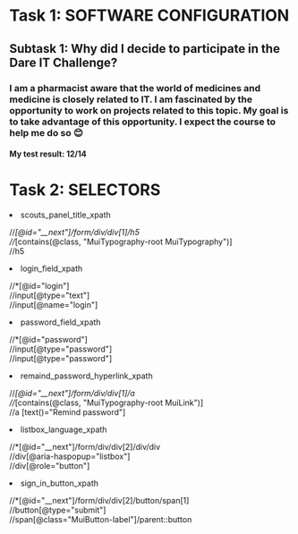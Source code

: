 # Task 1: SOFTWARE CONFIGURATION
## Subtask 1: Why did I decide to participate in the Dare IT Challenge?
### I am a pharmacist aware that the world of medicines and medicine is closely related to IT. I am fascinated by the opportunity to work on projects related to this topic. My goal is to take advantage of this opportunity. I expect the course to help me do so 😊
#### My test result: 12/14

# Task 2: SELECTORS

<li> scouts_panel_title_xpath</li>


//*[@id="__next"]/form/div/div[1]/h5<br>
//*[contains(@class, "MuiTypography-root MuiTypography")]<br>
//h5


<li> login_field_xpath</li>

//*[@id="login"]<br>
//input[@type="text"]<br>
//input[@name="login"]

<li> password_field_xpath</li>

//*[@id="password"]<br>
//input[@type="password"]<br>
//input[@type="password"]

<li> remaind_password_hyperlink_xpath</li>

//*[@id="__next"]/form/div/div[1]/a<br>
//*[contains(@class, "MuiTypography-root MuiLink")]<br>
//a [text()="Remind password"]


<li> listbox_language_xpath</li>

//*[@id="__next"]/form/div/div[2]/div/div<br>
//div[@aria-haspopup="listbox"]<br>
//div[@role="button"]

<li>sign_in_button_xpath</li>

//*[@id="__next"]/form/div/div[2]/button/span[1]<br>
//button[@type="submit"]<br>
//span[@class="MuiButton-label"]/parent::button